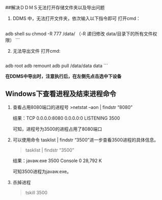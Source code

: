 ##解决ＤＤＭＳ无法打开存储文件夹以及导出问题
1. DDMS 中，无法打开文件夹，依次输入以下指令即可
打开cmd：

	```
adb shell
su
chmod -R 777 /data/    （-R 递归修改 data/目录下的所有文件权限）
	```

2. 无法导出文件
打开cmd:

	```
adb root
adb remount
adb pull /data/data  data
	```

**在DDMS中导出时，注意执行后，在左侧先点击选中下设备**

## Windows下查看进程及结束进程命令
1. 查看占用8080端口的进程号
		>netstat –aon | findstr “8080”

	结果：TCP    0.0.0.0:8080           0.0.0.0:0              LISTENING       3500

	可知，进程号为3500的进程占用了8080端口

2. 可以使用命令 tasklist | findstr “3500”进一步查看3500进程的具体信息。

	> tasklist | findstr “3500”

	结果：javaw.exe                   3500 Console                 0     28,792 K

	可知3500进程为javaw.exe。

3. 杀掉进程

	> tskill 3500
